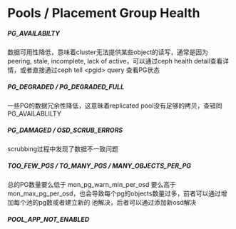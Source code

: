 # Pools / Placement Group Health

##### PG\_AVAILABILTY

数据可用性降低，意味着cluster无法提供某些object的读写，通常是因为 peering, stale, incomplete, lack of active，可以通过ceph health detail查看详情，或者直接通过ceph tell &lt;pgid&gt; query 查看PG状态

##### PG\_DEGRADED / PG\_DEGRADED\_FULL

一些PG的数据冗余性降低，这意昧着replicated pool没有足够的拷贝，查错同PG\_AVAILABLILTY

##### PG\_DAMAGED / OSD\_SCRUB\_ERRORS

scrubbing过程中发现了数据不一致问题

##### TOO\_FEW\_PGS / TO\_MANY\_PGS / MANY\_OBJECTS\_PER\_PG

总的PG数量要么低于 mon\_pg\_warn\_min\_per\_osd 要么高于mon\_max\_pg\_per\_osd，也会导致每个pg的objects数量过多，前者可以通过增加每个池的pg数或者建立新的 池解决，后者可以通过添加新osd解决

##### POOL\_APP\_NOT\_ENABLED






